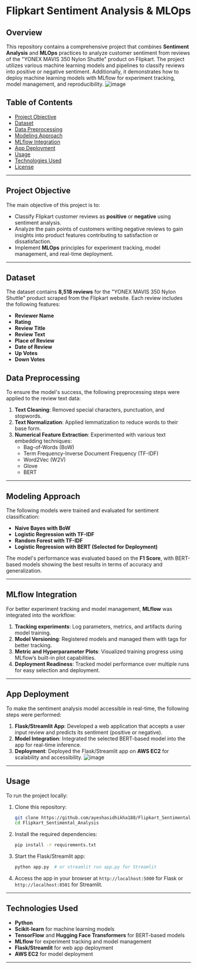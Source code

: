 # Flipkart Sentiment Analysis & MLOps

## Overview

This repository contains a comprehensive project that combines **Sentiment Analysis** and **MLOps** practices to analyze customer sentiment from reviews of the "YONEX MAVIS 350 Nylon Shuttle" product on Flipkart. The project utilizes various machine learning models and pipelines to classify reviews into positive or negative sentiment. Additionally, it demonstrates how to deploy machine learning models with MLflow for experiment tracking, model management, and reproducibility.
![image](https://github.com/user-attachments/assets/13270946-787a-4dba-ac4e-555586d2aaba)

## Table of Contents
- [Project Objective](#project-objective)
- [Dataset](#dataset)
- [Data Preprocessing](#data-preprocessing)
- [Modeling Approach](#modeling-approach)
- [MLflow Integration](#mlflow-integration)
- [App Deployment](#app-deployment)
- [Usage](#usage)
- [Technologies Used](#technologies-used)
- [License](#license)

---

## Project Objective

The main objective of this project is to:
- Classify Flipkart customer reviews as **positive** or **negative** using sentiment analysis.
- Analyze the pain points of customers writing negative reviews to gain insights into product features contributing to satisfaction or dissatisfaction.
- Implement **MLOps** principles for experiment tracking, model management, and real-time deployment.

---

## Dataset

The dataset contains **8,518 reviews** for the "YONEX MAVIS 350 Nylon Shuttle" product scraped from the Flipkart website. Each review includes the following features:
- **Reviewer Name**
- **Rating**
- **Review Title**
- **Review Text**
- **Place of Review**
- **Date of Review**
- **Up Votes**
- **Down Votes**



## Data Preprocessing

To ensure the model's success, the following preprocessing steps were applied to the review text data:
1. **Text Cleaning**: Removed special characters, punctuation, and stopwords.
2. **Text Normalization**: Applied lemmatization to reduce words to their base form.
3. **Numerical Feature Extraction**: Experimented with various text embedding techniques:
   - Bag-of-Words (BoW)
   - Term Frequency-Inverse Document Frequency (TF-IDF)
   - Word2Vec (W2V)
   - Glove
   - BERT

---

## Modeling Approach

The following models were trained and evaluated for sentiment classification:
- **Naive Bayes with BoW**
- **Logistic Regression with TF-IDF**
- **Random Forest with TF-IDF**
- **Logistic Regression with BERT (Selected for Deployment)**

The model's performance was evaluated based on the **F1 Score**, with BERT-based models showing the best results in terms of accuracy and generalization.

---

## MLflow Integration

For better experiment tracking and model management, **MLflow** was integrated into the workflow:
1. **Tracking experiments**: Log parameters, metrics, and artifacts during model training.
2. **Model Versioning**: Registered models and managed them with tags for better tracking.
3. **Metric and Hyperparameter Plots**: Visualized training progress using MLflow’s built-in plot capabilities.
4. **Deployment Readiness**: Tracked model performance over multiple runs for easy selection and deployment.

---

## App Deployment

To make the sentiment analysis model accessible in real-time, the following steps were performed:
1. **Flask/Streamlit App**: Developed a web application that accepts a user input review and predicts its sentiment (positive or negative).
2. **Model Integration**: Integrated the selected BERT-based model into the app for real-time inference.
3. **Deployment**: Deployed the Flask/Streamlit app on **AWS EC2** for scalability and accessibility.
![image](https://github.com/user-attachments/assets/3a798c56-e466-40e9-adbe-4887c1248160)

---

## Usage

To run the project locally:
1. Clone this repository:
    ```bash
    git clone https://github.com/ayeshasidhikha188/Flipkart_Sentimental_Analysis.git
    cd Flipkart_Sentimental_Analysis
    ```
2. Install the required dependencies:
    ```bash
    pip install -r requirements.txt
    ```
3. Start the Flask/Streamlit app:
    ```bash
    python app.py  # or streamlit run app.py for Streamlit
    ```

4. Access the app in your browser at `http://localhost:5000` for Flask or `http://localhost:8501` for Streamlit.

---

## Technologies Used

- **Python**
- **Scikit-learn** for machine learning models
- **TensorFlow** and **Hugging Face Transformers** for BERT-based models
- **MLflow** for experiment tracking and model management
- **Flask/Streamlit** for web app deployment
- **AWS EC2** for model deployment

---


